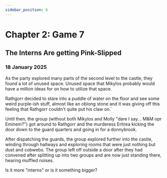 ```yaml
---
sidebar_position: 6
---
```


# Chapter 2: Game 7

## The Interns Are getting Pink-Slipped

### 18 January 2025

As the party explored many parts of the second level to the castle, they found a lot of unused space. Unused space that Mikylos probably would have a million ideas for on how to utilize that space. 

Rathgorr decided to stare into a puddle of water on the floor and see some weird purple-ish stuff, almost like an oblong stone and it was giving off this feeling that Rathgorr couldn't quite put his claw on.`

Until then, the group (without both Mikylos and Molly "dare I say... M&amp;M opr Eminem?") got around to Rathgorr and the murderess Eritrea kicking the door down to the guard quarters and going in for a donnybrook.

After dispatching the guards, the group explored further into the castle, winding through hallways and exploring rooms that were just nothing but dust and cobwebs. The group left off outside a door after they had convened after splitting up into two groups and are now just standing there, hearing muffled noises.

Is it more "interns" or is it something bigger&quest;
